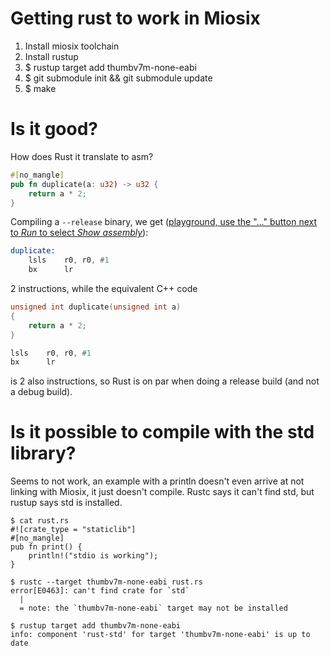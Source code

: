 
Getting rust to work in Miosix
==============================

1) Install miosix toolchain
2) Install rustup
3) $ rustup target add thumbv7m-none-eabi
4) $ git submodule init && git submodule update
5) $ make


Is it good?
===========

How does Rust it translate to asm?

```rust
#[no_mangle]
pub fn duplicate(a: u32) -> u32 {
    return a * 2;
}
```

Compiling a `--release` binary, we get ([playground, use the "..." button next to *Run* to select *Show assembly*](https://play.rust-lang.org/?version=stable&mode=release&edition=2018)):

```asm
duplicate:
    lsls    r0, r0, #1
    bx      lr
```

2 instructions, while the equivalent C++ code

```C++
unsigned int duplicate(unsigned int a)
{
    return a * 2;
}
```

```asm
lsls    r0, r0, #1
bx      lr
```

is 2 also instructions, so Rust is on par when doing a release build (and not a debug build).

Is it possible to compile with the std library?
===============================================

Seems to not work, an example with a println doesn't even arrive at not linking with Miosix, it just doesn't compile.
Rustc says it can't find std, but rustup says std is installed.

```console
$ cat rust.rs
#![crate_type = "staticlib"]
#[no_mangle]
pub fn print() {
    println!("stdio is working");
}

$ rustc --target thumbv7m-none-eabi rust.rs
error[E0463]: can't find crate for `std`
  |
  = note: the `thumbv7m-none-eabi` target may not be installed

$ rustup target add thumbv7m-none-eabi
info: component 'rust-std' for target 'thumbv7m-none-eabi' is up to date
```
